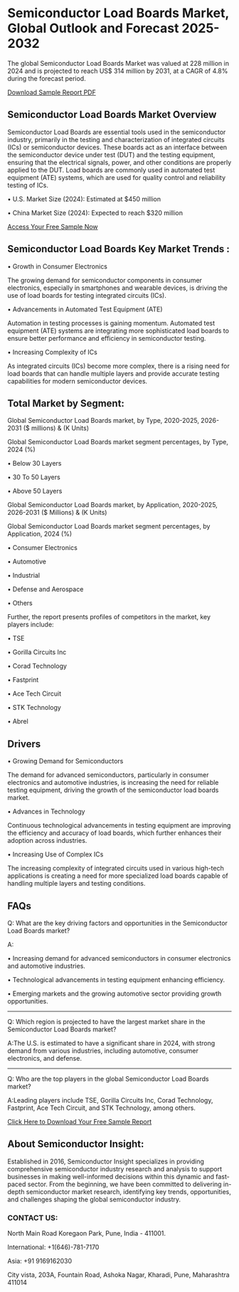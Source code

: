 <h1>Semiconductor Load Boards Market, Global Outlook and Forecast 2025-2032</h1>

The global Semiconductor Load Boards Market was valued at 228 million in 2024 and is projected to reach US$ 314 million by 2031, at a CAGR of 4.8% during the forecast period.

[Download Sample Report PDF
](https://semiconductorinsight.com/download-sample-report/?product_id=92918)

<h2>Semiconductor Load Boards Market Overview</h2>

Semiconductor Load Boards are essential tools used in the semiconductor industry, primarily in the testing and characterization of integrated circuits (ICs) or semiconductor devices. These boards act as an interface between the semiconductor device under test (DUT) and the testing equipment, ensuring that the electrical signals, power, and other conditions are properly applied to the DUT. Load boards are commonly used in automated test equipment (ATE) systems, which are used for quality control and reliability testing of ICs.

•	U.S. Market Size (2024): Estimated at $450 million

•	China Market Size (2024): Expected to reach $320 million

 
[Access Your Free Sample Now](https://semiconductorinsight.com/report/semiconductor-load-boards-market/)

<h2>Semiconductor Load Boards Key Market Trends  :</h2>

•	Growth in Consumer Electronics

The growing demand for semiconductor components in consumer electronics, especially in smartphones and wearable devices, is driving the use of load boards for testing integrated circuits (ICs).

•	Advancements in Automated Test Equipment (ATE)

Automation in testing processes is gaining momentum. Automated test equipment (ATE) systems are integrating more sophisticated load boards to ensure better performance and efficiency in semiconductor testing.

•	Increasing Complexity of ICs

As integrated circuits (ICs) become more complex, there is a rising need for load boards that can handle multiple layers and provide accurate testing capabilities for modern semiconductor devices.

<h2>Total Market by Segment:</h2>

Global Semiconductor Load Boards market, by Type, 2020-2025, 2026-2031 ($ millions) & (K Units)

Global Semiconductor Load Boards market segment percentages, by Type, 2024 (%)

•	Below 30 Layers

•	30 To 50 Layers

•	Above 50 Layers

Global Semiconductor Load Boards market, by Application, 2020-2025, 2026-2031 ($ Millions) & (K Units)

Global Semiconductor Load Boards market segment percentages, by Application, 2024 (%)

•	Consumer Electronics

•	Automotive

•	Industrial

•	Defense and Aerospace

•	Others

Further, the report presents profiles of competitors in the market, key players include:

•	TSE

•	Gorilla Circuits Inc

•	Corad Technology

•	Fastprint

•	Ace Tech Circuit

•	STK Technology

•	Abrel

<h2>Drivers</h2>

•	Growing Demand for Semiconductors

The demand for advanced semiconductors, particularly in consumer electronics and automotive industries, is increasing the need for reliable testing equipment, driving the growth of the semiconductor load boards market.

•	Advances in Technology

Continuous technological advancements in testing equipment are improving the efficiency and accuracy of load boards, which further enhances their adoption across industries.

•	Increasing Use of Complex ICs

The increasing complexity of integrated circuits used in various high-tech applications is creating a need for more specialized load boards capable of handling multiple layers and testing conditions.

<h2>FAQs</h2>

Q: What are the key driving factors and opportunities in the Semiconductor Load Boards market?

A:

•	Increasing demand for advanced semiconductors in consumer electronics and automotive industries.

•	Technological advancements in testing equipment enhancing efficiency.

•	Emerging markets and the growing automotive sector providing growth opportunities.

________________________________________

Q: Which region is projected to have the largest market share in the Semiconductor Load Boards market?

A:The U.S. is estimated to have a significant share in 2024, with strong demand from various industries, including automotive, consumer electronics, and defense.
________________________________________

Q: Who are the top players in the global Semiconductor Load Boards market?

A:Leading players include TSE, Gorilla Circuits Inc, Corad Technology, Fastprint, Ace Tech Circuit, and STK Technology, among others.

[Click Here to Download Your Free Sample Report 
](https://semiconductorinsight.com/download-sample-report/?product_id=92918)

<h2>About Semiconductor Insight:</h2>

Established in 2016, Semiconductor Insight specializes in providing comprehensive semiconductor industry research and analysis to support businesses in making well-informed decisions within this dynamic and fast-paced sector. From the beginning, we have been committed to delivering in-depth semiconductor market research, identifying key trends, opportunities, and challenges shaping the global semiconductor industry.

<h3>CONTACT US:</h3>

North Main Road Koregaon Park, Pune, India - 411001.

International: +1(646)-781-7170

Asia: +91 9169162030

City vista, 203A, Fountain Road, Ashoka Nagar, Kharadi, Pune, Maharashtra 411014


